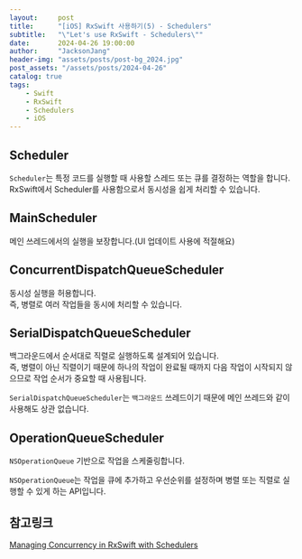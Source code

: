 ```yaml
---
layout:     post
title:      "[iOS] RxSwift 사용하기(5) - Schedulers"
subtitle:   "\"Let's use RxSwift - Schedulers\""
date:       2024-04-26 19:00:00
author:     "JacksonJang"
header-img: "assets/posts/post-bg_2024.jpg"
post_assets: "/assets/posts/2024-04-26"
catalog: true
tags:
    - Swift
    - RxSwift
    - Schedulers
    - iOS
---
```


## Scheduler
`Scheduler`는 특정 코드를 실행할 때 사용할 스레드 또는 큐를 결정하는 역할을 합니다.
<br />
RxSwift에서 Scheduler를 사용함으로서 동시성을 쉽게 처리할 수 있습니다.

## MainScheduler
메인 쓰레드에서의 실행을 보장합니다.(UI 업데이트 사용에 적절해요)

## ConcurrentDispatchQueueScheduler
동시성 실행을 허용합니다.
<br />
즉, 병렬로 여러 작업들을 동시에 처리할 수 있습니다.

## SerialDispatchQueueScheduler
백그라운드에서 순서대로 직렬로 실행하도록 설계되어 있습니다.
<br />
즉, 병렬이 아닌 직렬이기 때문에 하나의 작업이 완료될 때까지 다음 작업이 시작되지 않으므로 작업 순서가 중요할 때 사용됩니다.

`SerialDispatchQueueScheduler`는 `백그라운드` 쓰레드이기 때문에 메인 쓰레드와 같이 사용해도 상관 없습니다.

## OperationQueueScheduler
`NSOperationQueue` 기반으로 작업을 스케줄링합니다. 

`NSOperationQueue`는 작업을 큐에 추가하고 우선순위를 설정하며 병렬 또는 직렬로 실행할 수 있게 하는 API입니다. 

## 참고링크
[Managing Concurrency in RxSwift with Schedulers](https://medium.com/@mumensh/managing-concurrency-in-rxswift-with-schedulers-6874ee2dff96)